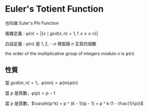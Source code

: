 # Euler's Totient Function

也叫做 Euler's Phi Function

複雜定義 : $\varphi(n) = |\{ x \mid gcd(x, n) = 1, 1 \le x \le n \}|$

白話定義 : $\varphi(n)$ 是 $1, 2, \cdots n$ 裡面跟 $n$ 互質的個數

the order of the multiplicative group of integers modulo $n$ is $\varphi(n)$

## 性質

當 $gcd(m, n) = 1$，$\varphi(mn) = \varphi(m) \varphi(n)$

當 $p$ 是質數，$\varphi(p) = p - 1$

當 $p$ 是質數，$\varphi(p^k) = p ^ {k - 1}(p - 1) = p ^ k (1 - \frac{1}{p})$
